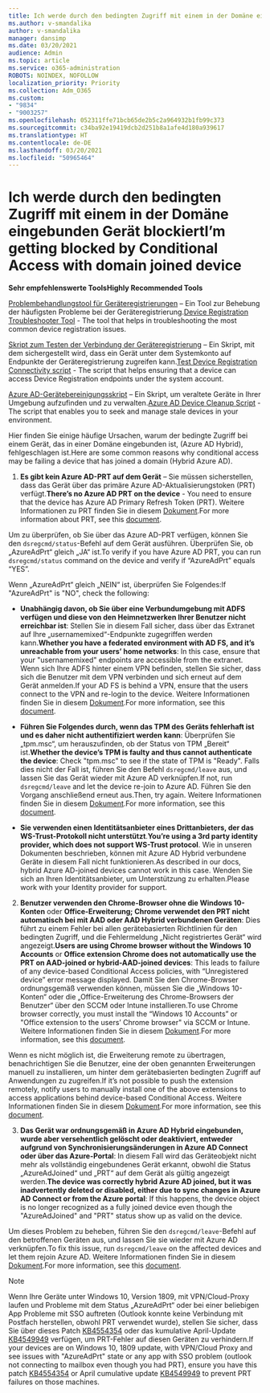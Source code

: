 ```yaml
---
title: Ich werde durch den bedingten Zugriff mit einem in der Domäne eingebunden Gerät blockiert
ms.author: v-smandalika
author: v-smandalika
manager: dansimp
ms.date: 03/20/2021
audience: Admin
ms.topic: article
ms.service: o365-administration
ROBOTS: NOINDEX, NOFOLLOW
localization_priority: Priority
ms.collection: Adm_O365
ms.custom:
- "9834"
- "9003257"
ms.openlocfilehash: 052311ffe71bcb65de2b5c2a964932b1fb99c373
ms.sourcegitcommit: c34ba92e19419dcb2d251b8a1afe4d180a939617
ms.translationtype: HT
ms.contentlocale: de-DE
ms.lasthandoff: 03/20/2021
ms.locfileid: "50965464"
---
```

# <a name="im-getting-blocked-by-conditional-access-with-domain-joined-device"></a><span data-ttu-id="fcc9f-102">Ich werde durch den bedingten Zugriff mit einem in der Domäne eingebunden Gerät blockiert</span><span class="sxs-lookup"><span data-stu-id="fcc9f-102">I’m getting blocked by Conditional Access with domain joined device</span></span>

<span data-ttu-id="fcc9f-103">**Sehr empfehlenswerte Tools**</span><span class="sxs-lookup"><span data-stu-id="fcc9f-103">**Highly Recommended Tools**</span></span>

<span data-ttu-id="fcc9f-104">[Problembehandlungstool für Geräteregistrierungen](https://docs.microsoft.com/samples/azure-samples/dsregtool/dsregtool/) – Ein Tool zur Behebung der häufigsten Probleme bei der Geräteregistrierung.</span><span class="sxs-lookup"><span data-stu-id="fcc9f-104">[Device Registration Troubleshooter Tool](https://docs.microsoft.com/samples/azure-samples/dsregtool/dsregtool/) - The tool that helps in troubleshooting the most common device registration issues.</span></span>

<span data-ttu-id="fcc9f-105">[Skript zum Testen der Verbindung der Geräteregistrierung](https://docs.microsoft.com/samples/azure-samples/testdeviceregconnectivity/testdeviceregconnectivity/) – Ein Skript, mit dem sichergestellt wird, dass ein Gerät unter dem Systemkonto auf Endpunkte der Geräteregistrierung zugreifen kann.</span><span class="sxs-lookup"><span data-stu-id="fcc9f-105">[Test Device Registration Connectivity script](https://docs.microsoft.com/samples/azure-samples/testdeviceregconnectivity/testdeviceregconnectivity/) - The script that helps ensuring that a device can access Device Registration endpoints under the system account.</span></span>

<span data-ttu-id="fcc9f-106">[Azure AD-Gerätebereinigungsskript](https://github.com/mzmaili/AzureADDeviceCleanup) – Ein Skript, um veraltete Geräte in Ihrer Umgebung aufzufinden und zu verwalten.</span><span class="sxs-lookup"><span data-stu-id="fcc9f-106">[Azure AD Device Cleanup Script](https://github.com/mzmaili/AzureADDeviceCleanup) - The script that enables you to seek and manage stale devices in your environment.</span></span>

<span data-ttu-id="fcc9f-107">Hier finden Sie einige häufige Ursachen, warum der bedingte Zugriff bei einem Gerät, das in einer Domäne eingebunden ist, (Azure AD Hybrid), fehlgeschlagen ist.</span><span class="sxs-lookup"><span data-stu-id="fcc9f-107">Here are some common reasons why conditional access may be failing a device that has joined a domain (Hybrid Azure AD).</span></span>

1. <span data-ttu-id="fcc9f-108">**Es gibt kein Azure AD-PRT auf dem Gerät** – Sie müssen sicherstellen, dass das Gerät über das primäre Azure AD-Aktualisierungstoken (PRT) verfügt.</span><span class="sxs-lookup"><span data-stu-id="fcc9f-108">**There’s no Azure AD PRT on the device** - You need to ensure that the device has Azure AD Primary Refresh Token (PRT).</span></span> <span data-ttu-id="fcc9f-109">Weitere Informationen zu PRT finden Sie in diesem [Dokument](https://docs.microsoft.com/azure/active-directory/devices/concept-primary-refresh-token).</span><span class="sxs-lookup"><span data-stu-id="fcc9f-109">For more information about PRT, see this [document](https://docs.microsoft.com/azure/active-directory/devices/concept-primary-refresh-token).</span></span>

<span data-ttu-id="fcc9f-110">Um zu überprüfen, ob Sie über das Azure AD-PRT verfügen, können Sie den `dsregcmd/status`-Befehl auf dem Gerät ausführen. Überprüfen Sie, ob „AzureAdPrt“ gleich „JA“ ist.</span><span class="sxs-lookup"><span data-stu-id="fcc9f-110">To verify if you have Azure AD PRT, you can run `dsregcmd/status` command on the device and verify if “AzureAdPrt” equals “YES”.</span></span>

<span data-ttu-id="fcc9f-111">Wenn „AzureAdPrt“ gleich „NEIN“ ist, überprüfen Sie Folgendes:</span><span class="sxs-lookup"><span data-stu-id="fcc9f-111">If "AzureAdPrt" is "NO", check the following:</span></span>

- <span data-ttu-id="fcc9f-112">**Unabhängig davon, ob Sie über eine Verbundumgebung mit ADFS verfügen und diese von den Heimnetzwerken Ihrer Benutzer nicht erreichbar ist**: Stellen Sie in diesem Fall sicher, dass über das Extranet auf Ihre „usernamemixed“-Endpunkte zugegriffen werden kann.</span><span class="sxs-lookup"><span data-stu-id="fcc9f-112">**Whether you have a federated environment with AD FS, and it’s unreachable from your users’ home networks**: In this case, ensure that your "usernamemixed" endpoints are accessible from the extranet.</span></span> <span data-ttu-id="fcc9f-113">Wenn sich Ihre ADFS hinter einem VPN befinden, stellen Sie sicher, dass sich die Benutzer mit dem VPN verbinden und sich erneut auf dem Gerät anmelden.</span><span class="sxs-lookup"><span data-stu-id="fcc9f-113">If your AD FS is behind a VPN, ensure that the users connect to the VPN and re-login to the device.</span></span> <span data-ttu-id="fcc9f-114">Weitere Informationen finden Sie in diesem [Dokument](https://docs.microsoft.com/azure/active-directory/devices/hybrid-azuread-join-federated-domains).</span><span class="sxs-lookup"><span data-stu-id="fcc9f-114">For more information, see this [document](https://docs.microsoft.com/azure/active-directory/devices/hybrid-azuread-join-federated-domains).</span></span>

- <span data-ttu-id="fcc9f-115">**Führen Sie Folgendes durch, wenn das TPM des Geräts fehlerhaft ist und es daher nicht authentifiziert werden kann**: Überprüfen Sie „tpm.msc“, um herauszufinden, ob der Status von TPM „Bereit“ ist.</span><span class="sxs-lookup"><span data-stu-id="fcc9f-115">**Whether the device’s TPM is faulty and thus cannot authenticate the device**: Check "tpm.msc" to see if the state of TPM is "Ready".</span></span> <span data-ttu-id="fcc9f-116">Falls dies nicht der Fall ist, führen Sie den Befehl `dsregcmd/leave` aus, und lassen Sie das Gerät wieder mit Azure AD verknüpfen.</span><span class="sxs-lookup"><span data-stu-id="fcc9f-116">If not, run `dsregcmd/leave` and let the device re-join to Azure AD.</span></span> <span data-ttu-id="fcc9f-117">Führen Sie den Vorgang anschließend erneut aus.</span><span class="sxs-lookup"><span data-stu-id="fcc9f-117">Then, try again.</span></span> <span data-ttu-id="fcc9f-118">Weitere Informationen finden Sie in diesem [Dokument](https://docs.microsoft.com/azure/active-directory/devices/troubleshoot-device-dsregcmd#sso-state).</span><span class="sxs-lookup"><span data-stu-id="fcc9f-118">For more information, see this [document](https://docs.microsoft.com/azure/active-directory/devices/troubleshoot-device-dsregcmd#sso-state).</span></span>

- <span data-ttu-id="fcc9f-119">**Sie verwenden einen Identitätsanbieter eines Drittanbieters, der das WS-Trust-Protokoll nicht unterstützt**.</span><span class="sxs-lookup"><span data-stu-id="fcc9f-119">**You’re using a 3rd party identity provider, which does not support WS-Trust protocol**.</span></span> <span data-ttu-id="fcc9f-120">Wie in unseren Dokumenten beschrieben, können mit Azure AD Hybrid verbundene Geräte in diesem Fall nicht funktionieren.</span><span class="sxs-lookup"><span data-stu-id="fcc9f-120">As described in our docs, hybrid Azure AD-joined devices cannot work in this case.</span></span> <span data-ttu-id="fcc9f-121">Wenden Sie sich an Ihren Identitätsanbieter, um Unterstützung zu erhalten.</span><span class="sxs-lookup"><span data-stu-id="fcc9f-121">Please work with your Identity provider for support.</span></span>

2. <span data-ttu-id="fcc9f-122">**Benutzer verwenden den Chrome-Browser ohne die Windows 10-Konten** oder **Office-Erweiterung; Chrome verwendet den PRT nicht automatisch bei mit AAD oder AAD Hybrid verbundenen Geräten**: Dies führt zu einem Fehler bei allen gerätebasierten Richtlinien für den bedingten Zugriff, und die Fehlermeldung „Nicht registriertes Gerät“ wird angezeigt.</span><span class="sxs-lookup"><span data-stu-id="fcc9f-122">**Users are using Chrome browser without the Windows 10 Accounts** or **Office extension Chrome does not automatically use the PRT on AAD-joined or hybrid-AAD-joined devices**: This leads to failure of any device-based Conditional Access policies, with “Unregistered device” error message displayed.</span></span> <span data-ttu-id="fcc9f-123">Damit Sie den Chrome-Browser ordnungsgemäß verwenden können, müssen Sie die „Windows 10-Konten“ oder die „Office-Erweiterung des Chrome-Browsers der Benutzer“ über den SCCM oder Intune installieren.</span><span class="sxs-lookup"><span data-stu-id="fcc9f-123">To use Chrome browser correctly, you must install the “Windows 10 Accounts” or "Office extension to the users’ Chrome browser" via SCCM or Intune.</span></span> <span data-ttu-id="fcc9f-124">Weitere Informationen finden Sie in diesem [Dokument](https://docs.microsoft.com/azure/active-directory/conditional-access/concept-conditional-access-conditions#chrome-support).</span><span class="sxs-lookup"><span data-stu-id="fcc9f-124">For more information, see this [document](https://docs.microsoft.com/azure/active-directory/conditional-access/concept-conditional-access-conditions#chrome-support).</span></span>

<span data-ttu-id="fcc9f-125">Wenn es nicht möglich ist, die Erweiterung remote zu übertragen, benachrichtigen Sie die Benutzer, eine der oben genannten Erweiterungen manuell zu installieren, um hinter dem gerätebasierten bedingten Zugriff auf Anwendungen zu zugreifen.</span><span class="sxs-lookup"><span data-stu-id="fcc9f-125">If it’s not possible to push the extension remotely, notify users to manually install one of the above extensions to access applications behind device-based Conditional Access.</span></span> <span data-ttu-id="fcc9f-126">Weitere Informationen finden Sie in diesem [Dokument](https://docs.microsoft.com/azure/active-directory/conditional-access/require-managed-devices#prerequisites).</span><span class="sxs-lookup"><span data-stu-id="fcc9f-126">For more information, see this [document](https://docs.microsoft.com/azure/active-directory/conditional-access/require-managed-devices#prerequisites).</span></span>

3. <span data-ttu-id="fcc9f-127">**Das Gerät war ordnungsgemäß in Azure AD Hybrid eingebunden, wurde aber versehentlich gelöscht oder deaktiviert, entweder aufgrund von Synchronisierungsänderungen in Azure AD Connect oder über das Azure-Portal**: In diesem Fall wird das Geräteobjekt nicht mehr als vollständig eingebundenes Gerät erkannt, obwohl die Status „AzureAdJoined“ und „PRT“ auf dem Gerät als gültig angezeigt werden.</span><span class="sxs-lookup"><span data-stu-id="fcc9f-127">**The device was correctly hybrid Azure AD joined, but it was inadvertently deleted or disabled, either due to sync changes in Azure AD Connect or from the Azure portal**: If this happens, the device object is no longer recognized as a fully joined device even though the "AzureAdJoined" and "PRT" status show up as valid on the device.</span></span>

<span data-ttu-id="fcc9f-128">Um dieses Problem zu beheben, führen Sie den `dsregcmd/leave`-Befehl auf den betroffenen Geräten aus, und lassen Sie sie wieder mit Azure AD verknüpfen.</span><span class="sxs-lookup"><span data-stu-id="fcc9f-128">To fix this issue, run `dsregcmd/leave` on the affected devices and let them rejoin Azure AD.</span></span> <span data-ttu-id="fcc9f-129">Weitere Informationen finden Sie in diesem [Dokument](https://docs.microsoft.com/azure/active-directory/devices/faq#q-why-do-my-users-see-an-error-message-saying-your-organization-has-deleted-the-device-or-your-organization-has-disabled-the-device-on-their-windows-10-devices).</span><span class="sxs-lookup"><span data-stu-id="fcc9f-129">For more information, see this [document](https://docs.microsoft.com/azure/active-directory/devices/faq#q-why-do-my-users-see-an-error-message-saying-your-organization-has-deleted-the-device-or-your-organization-has-disabled-the-device-on-their-windows-10-devices).</span></span>

> [!NOTE]
> <span data-ttu-id="fcc9f-130">Wenn Ihre Geräte unter Windows 10, Version 1809, mit VPN/Cloud-Proxy laufen und Probleme mit dem Status „AzureAdPrt“ oder bei einer beliebigen App Probleme mit SSO auftreten (Outlook konnte keine Verbindung mit Postfach herstellen, obwohl PRT verwendet wurde), stellen Sie sicher, dass Sie über dieses Patch [KB4554354](https://support.microsoft.com/topic/march-30-2020-kb4554354-os-build-17763-1132-deaba49b-4b29-55b9-caee-3e2d87dd75a2) oder das kumulative April-Update [KB4549949](https://support.microsoft.com/topic/april-14-2020-kb4549949-os-build-17763-1158-76d9a3af-b20b-8996-bd4d-7b50c505fda6) verfügen, um PRT-Fehler auf diesen Geräten zu verhindern.</span><span class="sxs-lookup"><span data-stu-id="fcc9f-130">If your devices are on Windows 10, 1809 update, with VPN/Cloud Proxy and see issues with "AzureAdPrt" state or any app with SSO problem (outlook not connecting to mailbox even though you had PRT), ensure you have this patch [KB4554354](https://support.microsoft.com/topic/march-30-2020-kb4554354-os-build-17763-1132-deaba49b-4b29-55b9-caee-3e2d87dd75a2) or April cumulative update [KB4549949](https://support.microsoft.com/topic/april-14-2020-kb4549949-os-build-17763-1158-76d9a3af-b20b-8996-bd4d-7b50c505fda6) to prevent PRT failures on those machines.</span></span>

















